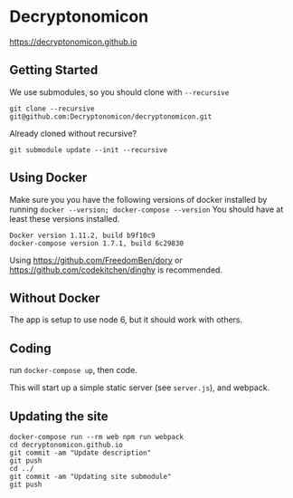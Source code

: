 # Decryptonomicon
https://decryptonomicon.github.io

## Getting Started

We use submodules, so you should clone with `--recursive`

```
git clone --recursive git@github.com:Decryptonomicon/decryptonomicon.git
```

Already cloned without recursive?
```
git submodule update --init --recursive
```

## Using Docker

Make sure you you have the following versions of docker installed by running
`docker --version; docker-compose --version`
You should have at least these versions installed.
```
Docker version 1.11.2, build b9f10c9
docker-compose version 1.7.1, build 6c29830
```

Using https://github.com/FreedomBen/dory or https://github.com/codekitchen/dinghy is recommended.

## Without Docker

The app is setup to use node 6, but it should work with others.

## Coding

run `docker-compose up`, then code.

This will start up a simple static server (see `server.js`), and webpack.

## Updating the site

```
docker-compose run --rm web npm run webpack
cd decryptonomicon.github.io
git commit -am "Update description"
git push
cd ../
git commit -am "Updating site submodule"
git push
```
